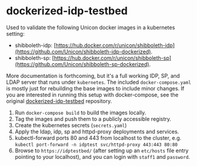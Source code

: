 # dockerized-idp-testbed

Used to validate the following Unicon docker images in a kubernetes setting:

- shibboleth-idp: [https://hub.docker.com/r/unicon/shibboleth-idp](https://github.com/Unicon/shibboleth-idp-dockerized).
- shibboleth-sp: [https://hub.docker.com/r/unicon/shibboleth-sp](https://github.com/Unicon/shibboleth-sp-dockerized).

More documentation is forthcoming, but it's a full working IDP, SP, and LDAP server that runs under `kubernetes`. The included `docker-compose.yaml` is mostly just for rebuilding the base images to include minor changes. If you are interested in running this setup with docker-compose, see the original [dockerized-idp-testbed](https://github.com/UniconLabs/dockerized-idp-testbed) repository.

1. Run `docker-compose build` to build the images locally.
2. Tag the images and push them to a publicly accessible registry.
3. Create the kubernetes secrets (`secrets.yaml`)
4. Apply the ldap, idp, sp and httpd-proxy deployments and services.
5. kubectl-forward ports 80 and 443 from localhost to the cluster, e.g. `kubectl port-forward -n idptest svc/httpd-proxy 443:443 80:80` 
3. Browse to `https://idptestbed/` (after setting up an `etc/hosts` file entry pointing to your localhost), and you can login with `staff1` and `password`.  

